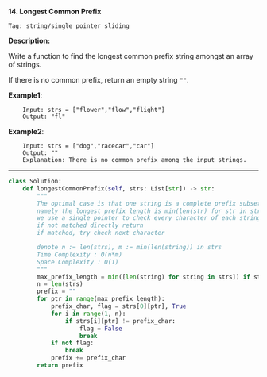 **14. Longest Common Prefix**

```Tag: string/single pointer sliding```

**Description:**

Write a function to find the longest common prefix string amongst an array of strings.

If there is no common prefix, return an empty string ```""```.

**Example1**:

		Input: strs = ["flower","flow","flight"]
		Output: "fl"
        
**Example2**:

		Input: strs = ["dog","racecar","car"]
		Output: ""
		Explanation: There is no common prefix among the input strings.
        
-----------

```python
class Solution:
    def longestCommonPrefix(self, strs: List[str]) -> str:
        """
        The optimal case is that one string is a complete prefix subset of another
        namely the longest prefix length is min(len(str) for str in strs)
		we use a single pointer to check every character of each string, 
		if not matched directly return
		if matched, try check next character

		denote n := len(strs), m := min(len(string)) in strs
		Time Complexity : O(n*m)
		Space Complexity : O(1)
        """
        max_prefix_length = min([len(string) for string in strs]) if strs else 0
        n = len(strs)
        prefix = ""
        for ptr in range(max_prefix_length):
            prefix_char, flag = strs[0][ptr], True
            for i in range(1, n):
                if strs[i][ptr] != prefix_char:
                    flag = False
                    break
            if not flag:
                break
            prefix += prefix_char
        return prefix
```